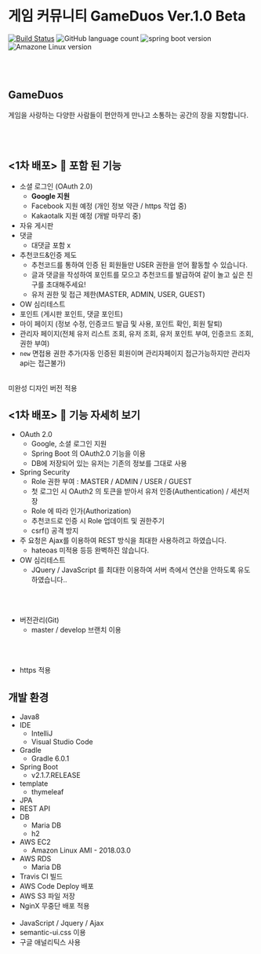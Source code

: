 # **게임 커뮤니티 **GameDuos** Ver.1.0 Beta** <br>
[![Build Status](https://travis-ci.org/matamong/spring-boot2-web-service.svg?branch=master)](https://travis-ci.org/matamong/spring-boot2-web-service)
![GitHub language count](https://img.shields.io/github/languages/count/matamong/spring-boot2-web-service)
![spring boot version](https://img.shields.io/badge/Spring--Boot%20-v2.1.7.RELEASE-brightgreen)
![Amazone Linux version](https://img.shields.io/badge/Amazon%20Linux%20AMI-2018.03.0-orange)

<br><br>

## **GameDuos**
게임을 사랑하는 다양한 사람들이 편안하게 만나고 소통하는 공간의 장을 지향합니다.

<br><br>


## <1차 배포> 🎊 **포함 된 기능** 

- 소셜 로그인 (OAuth 2.0)
    - **Google 지원**
    - Facebook 지원 예정 (개인 정보 약관 / https 작업 중)
    - Kakaotalk 지원 예정 (개발 마무리 중)
- 자유 게시판
- 댓글 
    - 대댓글 포함 x
- 추천코드&인증 제도
    - 추천코드를 통하여 인증 된 회원들만 USER 권한을 얻어 활동할 수 있습니다.
    - 글과 댓글을 작성하여 포인트를 모으고 추천코드를 발급하여 같이 놀고 싶은 친구를 초대해주세요!
    - 유저 권한 및 접근 제한(MASTER, ADMIN, USER, GUEST)
- OW 심리테스트 
- 포인트 (게시판 포인트, 댓글 포인트) 
- 마이 페이지 (정보 수정, 인증코드 발급 및 사용, 포인트 확인, 회원 탈퇴) 
- 관리자 페이지(전체 유저 리스트 조회, 유저 조회, 유저 포인트 부여, 인증코드 조회, 권한 부여)
- `new` 면접용 권한 추가(자동 인증된 회원이며 관리자페이지 접근가능하지만 관리자api는 접근불가) 

<br>
미완성 디자인 버전 적용

## <1차 배포> 🎊 **기능 자세히 보기**

- OAuth 2.0
   - Google, 소셜 로그인 지원
   - Spring Boot 의 OAuth2.0 기능을 이용
   - DB에 저장되어 있는 유저는 기존의 정보를 그대로 사용
- Spring Security
    - Role 권한 부여 : MASTER / ADMIN / USER / GUEST 
    - 첫 로그인 시 OAuth2 의 토큰을 받아서 유저 인증(Authentication) / 세션저장
    - Role 에 따라 인가(Authorization)
    - 추천코드로 인증 시 Role 업데이트 및 권한주기
    - csrf() 공격 방지
- 주 요청은 Ajax를 이용하여 REST 방식을 최대한 사용하려고 하였습니다.
    - hateoas 미적용 등등 완벽하진 않습니다.
- OW 심리테스트
    - JQuery / JavaScript 를 최대한 이용하여 서버 측에서 연산을 안하도록 유도하였습니다.. 

<br><br>

- 버전관리(Git)
    - master / develop 브랜치 이용
    
<br><br>

- https 적용
 
## 개발 환경
- Java8
- IDE
    - IntelliJ
    - Visual Studio Code 
- Gradle
    - Gradle 6.0.1
- Spring Boot
    - v2.1.7.RELEASE
- template
    - thymeleaf
- JPA
- REST API
- DB
    - Maria DB
    - h2
- AWS EC2
    -  Amazon Linux AMI - 2018.03.0
- AWS RDS
    - Maria DB
- Travis CI 빌드  
- AWS Code Deploy 배포
- AWS S3 파일 저장
- NginX 무중단 배포 적용
<br><br>
- JavaScript / Jquery / Ajax
- semantic-ui.css 이용
- 구글 애널리틱스 사용

